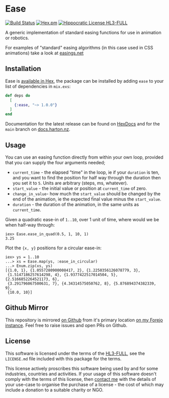 # Ease

[![Build Status](https://drone.harton.dev/api/badges/james/ease/status.svg?ref=refs/heads/main)](https://drone.harton.dev/james/ease)
[![Hex.pm](https://img.shields.io/hexpm/v/ease.svg)](https://hex.pm/packages/ease)
[![Hippocratic License HL3-FULL](https://img.shields.io/static/v1?label=Hippocratic%20License&message=HL3-FULL&labelColor=5e2751&color=bc8c3d)](https://firstdonoharm.dev/version/3/0/full.html)

A generic implementation of standard easing functions for use in animation or
robotics.

For examples of "standard" easing algorithms (in this case used in CSS
animations) take a look at [easings.net](http://easings.net)

## Installation

Ease is [available in Hex](https://hex.pm/packages/ease), the package can be installed
by adding `ease` to your list of dependencies in `mix.exs`:

```elixir
def deps do
  [
    {:ease, "~> 1.0.0"}
  ]
end
```

Documentation for the latest release can be found on
[HexDocs](https://hexdocs.pm/ease) and for the `main` branch on
[docs.harton.nz](https://docs.harton.nz/james/ease).

## Usage

You can use an easing function directly from within your own loop, provided
that you can supply the four arguments needed;

- `current_time` - the elapsed "time" in the loop, ie if your `duration` is
  ten, and you want to find the position for half way through the duration
  then you set it to `5`. Units are arbitrary (steps, ms, whatever).
- `start_value` - the initial value or position at `current_time` of zero.
- `change_in_value`- how much the `start_value` should be changed by the end
  of the animation, ie the expected final value minus the `start_value`.
- `duration` - the duration of the animation, in the same units as `current_time`.

Given a quadratic ease-in of `1..10`, over 1 unit of time, where would we be
when half-way through:

    iex> Ease.ease_in_quad(0.5, 1, 10, 1)
    3.25

Plot the `{x, y}` positions for a circular ease-in:

    iex> ys = 1..10
    ...> xs = Ease.map(ys, :ease_in_circular)
    ...> Enum.zip(xs, ys)
    [{1.0, 1}, {1.0557280900008417, 2}, {1.2250356126078779, 3},
     {1.5147186257614298, 4}, {1.9377422517014504, 5}, {2.5166852264521173, 6},
     {3.291796067500631, 7}, {4.34314575050762, 8}, {5.876894374382339, 9},
     {10.0, 10}]

## Github Mirror

This repository is mirrored [on Github](https://github.com/jimsynz/ease)
from it's primary location [on my Forejo instance](https://harton.dev/james/ease).
Feel free to raise issues and open PRs on Github.

## License

This software is licensed under the terms of the
[HL3-FULL](https://firstdonoharm.dev), see the `LICENSE.md` file included with
this package for the terms.

This license actively proscribes this software being used by and for some
industries, countries and activities. If your usage of this software doesn't
comply with the terms of this license, then [contact me](mailto:james@harton.nz)
with the details of your use-case to organise the purchase of a license - the
cost of which may include a donation to a suitable charity or NGO.
